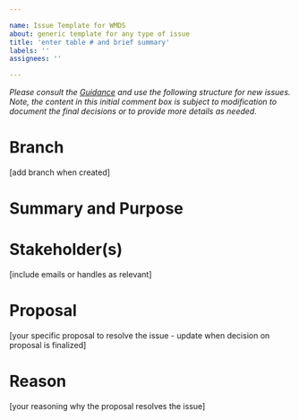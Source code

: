 ```yaml
---

name: Issue Template for WMDS  
about: generic template for any type of issue  
title: 'enter table # and brief summary'  
labels: ''  
assignees: ''

---
```


_Please consult the_ [_Guidance_](https://github.com/wmo-im/wmds/wiki/Changing-Codetables) _and use the following structure for new issues. Note, the content in this initial comment box is subject to modification to document the final decisions or to provide more details as needed._

# **Branch**

\[add branch when created\]

# **Summary and Purpose**

# **Stakeholder(s)**

\[include emails or handles as relevant\]

# **Proposal**

\[your specific proposal to resolve the issue - update when decision on proposal is finalized\]

# **Reason**

\[your reasoning why the proposal resolves the issue\]

